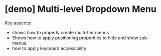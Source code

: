 # [demo] Multi-level Dropdown Menu

Key aspects:

- shows how to properly create multi-tier menus
- Shows how to apply positioning properities to hide and show sub-menus.
- how to apply keyboard accessibility
